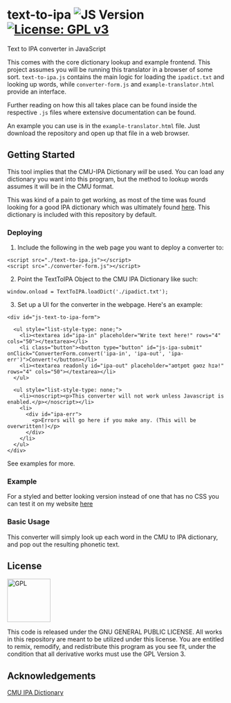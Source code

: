 # text-to-ipa ![JS Version](https://img.shields.io/badge/javascript-ES6-orange.svg) [![License: GPL v3](https://img.shields.io/badge/License-GPL%20v3-blue.svg)](https://www.gnu.org/licenses/gpl-3.0)

Text to IPA converter in JavaScript

This comes with the core dictionary lookup and example frontend. This project assumes you will be running this translator in a browser of some sort. `text-to-ipa.js` contains the main logic for loading the `ipadict.txt` and looking up words, while `converter-form.js` and `example-translator.html` provide an interface.

Further reading on how this all takes place can be found inside the respective `.js` files where extensive documentation can be found.

An example you can use is in the `example-translator.html` file. Just download the repository and open up that file in a web browser.

## Getting Started

This tool implies that the CMU-IPA Dictionary _will_ be used. You can load any dictionary you want into this program, but the method to lookup words assumes it will be in the CMU format.

This was kind of a pain to get working, as most of the time was found looking for a good IPA dictionary which was ultimately found [here](http://people.umass.edu/nconstan/CMU-IPA/). This dictionary is included with this repository by default.

### Deploying

1. Include the following in the web page you want to deploy a converter to:

```
<script src="./text-to-ipa.js"></script>
<script src="./converter-form.js"></script>
```

2. Point the TextToIPA Object to the CMU IPA Dictionary like such:

```
window.onload = TextToIPA.loadDict('./ipadict.txt');
```

3. Set up a UI for the converter in the webpage. Here's an example:

```
<div id="js-text-to-ipa-form">

  <ul style="list-style-type: none;">
    <li><textarea id="ipa-in" placeholder="Write text here!" rows="4" cols="50"></textarea></li>
    <li class="button"><button type="button" id="js-ipa-submit" onClick="ConverterForm.convert('ipa-in', 'ipa-out', 'ipa-err')">Convert!</button></li>
    <li><textarea readonly id="ipa-out" placeholder="aʊtpʊt gəʊz hɪə!" rows="4" cols="50"></textarea></li>
  </ul>

  <ul style="list-style-type: none;">
    <li><noscript><p>This converter will not work unless Javascript is enabled.</p></noscript></li>
    <li>
      <div id="ipa-err">
        <p>Errors will go here if you make any. (This will be overwritten!)</p>
      </div>
    </li>
  </ul>
</div>
```

See examples for more.

### Example

For a styled and better looking version instead of one that has no CSS you can test it on my website [here](http://surrsur.us/projects/ipa/english-to-ipa.html)

### Basic Usage

This converter will simply look up each word in the CMU to IPA dictionary, and pop out the resulting phonetic text.

## License

<img align="center" src="https://licensebuttons.net/l/GPL/2.0/88x62.png" alt="GPL" width=100>

This code is released under the GNU GENERAL PUBLIC LICENSE. All works in this repository are meant to be utilized under this license. You are entitled to remix, remodify, and redistribute this program as you see fit, under the condition that all derivative works must use the GPL Version 3.

## Acknowledgements

[CMU IPA Dictionary](http://people.umass.edu/nconstan/CMU-IPA/)